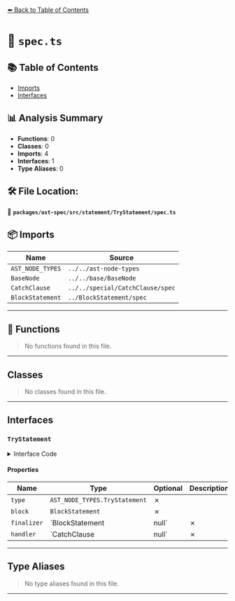 [⬅️ Back to Table of Contents](../../../../../index.md)

# 📄 `spec.ts`

## 📚 Table of Contents

- [Imports](#imports)
- [Interfaces](#interfaces)

## 📊 Analysis Summary

- **Functions**: 0
- **Classes**: 0
- **Imports**: 4
- **Interfaces**: 1
- **Type Aliases**: 0

## 🛠️ File Location:
📂 **`packages/ast-spec/src/statement/TryStatement/spec.ts`**

## 📦 Imports

| Name | Source |
|------|--------|
| `AST_NODE_TYPES` | `../../ast-node-types` |
| `BaseNode` | `../../base/BaseNode` |
| `CatchClause` | `../../special/CatchClause/spec` |
| `BlockStatement` | `../BlockStatement/spec` |


---

## 🔧 Functions

> No functions found in this file.


---

## Classes

> No classes found in this file.


---

## Interfaces

### `TryStatement`

<details><summary>Interface Code</summary>

```ts
export interface TryStatement extends BaseNode {
  type: AST_NODE_TYPES.TryStatement;
  block: BlockStatement;
  finalizer: BlockStatement | null;
  handler: CatchClause | null;
}
```
</details>

#### Properties

| Name | Type | Optional | Description |
|------|------|----------|-------------|
| `type` | `AST_NODE_TYPES.TryStatement` | ✗ |  |
| `block` | `BlockStatement` | ✗ |  |
| `finalizer` | `BlockStatement | null` | ✗ |  |
| `handler` | `CatchClause | null` | ✗ |  |


---

## Type Aliases

> No type aliases found in this file.


---